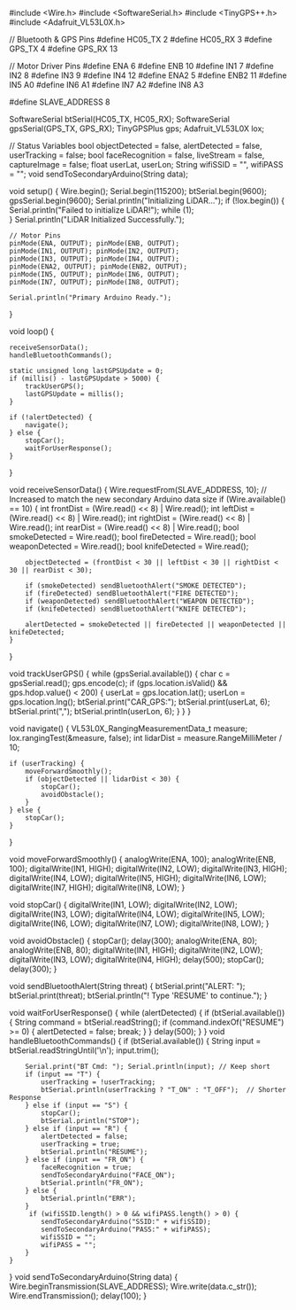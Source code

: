 #include <Wire.h>
#include <SoftwareSerial.h>
#include <TinyGPS++.h>
#include <Adafruit_VL53L0X.h>

// Bluetooth & GPS Pins
#define HC05_TX 2
#define HC05_RX 3
#define GPS_TX 4
#define GPS_RX 13

// Motor Driver Pins
#define ENA 6
#define ENB 10
#define IN1 7
#define IN2 8
#define IN3 9
#define IN4 12
#define ENA2 5
#define ENB2 11
#define IN5 A0
#define IN6 A1
#define IN7 A2
#define IN8 A3

#define SLAVE_ADDRESS 8

SoftwareSerial btSerial(HC05_TX, HC05_RX);
SoftwareSerial gpsSerial(GPS_TX, GPS_RX);
TinyGPSPlus gps;
Adafruit_VL53L0X lox;

// Status Variables
bool objectDetected = false, alertDetected = false, userTracking = false;
bool faceRecognition = false, liveStream = false, captureImage = false;
float userLat, userLon;
String wifiSSID = "", wifiPASS = "";
void sendToSecondaryArduino(String data);

void setup() {
    Wire.begin();
    Serial.begin(115200);
    btSerial.begin(9600);
    gpsSerial.begin(9600);
    Serial.println("Initializing LiDAR...");
    if (!lox.begin()) {
        Serial.println("Failed to initialize LiDAR!");
        while (1);   
    }
    Serial.println("LiDAR Initialized Successfully.");


    // Motor Pins
    pinMode(ENA, OUTPUT); pinMode(ENB, OUTPUT);
    pinMode(IN1, OUTPUT); pinMode(IN2, OUTPUT);
    pinMode(IN3, OUTPUT); pinMode(IN4, OUTPUT);
    pinMode(ENA2, OUTPUT); pinMode(ENB2, OUTPUT);
    pinMode(IN5, OUTPUT); pinMode(IN6, OUTPUT);
    pinMode(IN7, OUTPUT); pinMode(IN8, OUTPUT);

    Serial.println("Primary Arduino Ready.");
}

void loop() {

    receiveSensorData();
    handleBluetoothCommands();

    static unsigned long lastGPSUpdate = 0;
    if (millis() - lastGPSUpdate > 5000) {
        trackUserGPS();
        lastGPSUpdate = millis();
    }

    if (!alertDetected) {
        navigate();
    } else {
        stopCar();
        waitForUserResponse();
    }
}

void receiveSensorData() {
    Wire.requestFrom(SLAVE_ADDRESS, 10); // Increased to match the new secondary Arduino data size
    if (Wire.available() == 10) {
        int frontDist = (Wire.read() << 8) | Wire.read();
        int leftDist = (Wire.read() << 8) | Wire.read();
        int rightDist = (Wire.read() << 8) | Wire.read();
        int rearDist = (Wire.read() << 8) | Wire.read();
        bool smokeDetected = Wire.read();
        bool fireDetected = Wire.read();
        bool weaponDetected = Wire.read();
        bool knifeDetected = Wire.read();

        objectDetected = (frontDist < 30 || leftDist < 30 || rightDist < 30 || rearDist < 30);

        if (smokeDetected) sendBluetoothAlert("SMOKE DETECTED");
        if (fireDetected) sendBluetoothAlert("FIRE DETECTED");
        if (weaponDetected) sendBluetoothAlert("WEAPON DETECTED");
        if (knifeDetected) sendBluetoothAlert("KNIFE DETECTED");

        alertDetected = smokeDetected || fireDetected || weaponDetected || knifeDetected;
    }
}


void trackUserGPS() {
    while (gpsSerial.available()) {
        char c = gpsSerial.read();
        gps.encode(c);
        if (gps.location.isValid() && gps.hdop.value() < 200) {
            userLat = gps.location.lat();
            userLon = gps.location.lng();
            btSerial.print("CAR_GPS:");
            btSerial.print(userLat, 6);
            btSerial.print(",");
            btSerial.println(userLon, 6);
        }
    }
}

void navigate() {
    VL53L0X_RangingMeasurementData_t measure;
    lox.rangingTest(&measure, false);
    int lidarDist = measure.RangeMilliMeter / 10;

    if (userTracking) {
        moveForwardSmoothly();
        if (objectDetected || lidarDist < 30) {
            stopCar();
            avoidObstacle();
        }
    } else {
        stopCar();
    }
}

void moveForwardSmoothly() {
    analogWrite(ENA, 100);
    analogWrite(ENB, 100);
    digitalWrite(IN1, HIGH);
    digitalWrite(IN2, LOW);
    digitalWrite(IN3, HIGH);
    digitalWrite(IN4, LOW);
    digitalWrite(IN5, HIGH);
    digitalWrite(IN6, LOW);
    digitalWrite(IN7, HIGH);
    digitalWrite(IN8, LOW);
}

void stopCar() {
    digitalWrite(IN1, LOW);
    digitalWrite(IN2, LOW);
    digitalWrite(IN3, LOW);
    digitalWrite(IN4, LOW);
    digitalWrite(IN5, LOW);
    digitalWrite(IN6, LOW);
    digitalWrite(IN7, LOW);
    digitalWrite(IN8, LOW);
}

void avoidObstacle() {
    stopCar();
    delay(300);
    analogWrite(ENA, 80);
    analogWrite(ENB, 80);
    digitalWrite(IN1, HIGH);
    digitalWrite(IN2, LOW);
    digitalWrite(IN3, LOW);
    digitalWrite(IN4, HIGH);
    delay(500);
    stopCar();
    delay(300);
}

void sendBluetoothAlert(String threat) {
    btSerial.print("ALERT: ");
    btSerial.print(threat);
    btSerial.println("! Type 'RESUME' to continue.");
}

void waitForUserResponse() {
    while (alertDetected) {
        if (btSerial.available()) {
            String command = btSerial.readString();
            if (command.indexOf("RESUME") >= 0) {
                alertDetected = false;
                break;
            }
        }
        delay(500);
    }
}
void handleBluetoothCommands() {
    if (btSerial.available()) {
        String input = btSerial.readStringUntil('\n');
        input.trim();

        Serial.print("BT Cmd: "); Serial.println(input); // Keep short
        if (input == "T") {
            userTracking = !userTracking;
            btSerial.println(userTracking ? "T_ON" : "T_OFF");  // Shorter Response
        } else if (input == "S") {
            stopCar();
            btSerial.println("STOP");  
        } else if (input == "R") {
            alertDetected = false;
            userTracking = true;
            btSerial.println("RESUME");
        } else if (input == "FR_ON") {
            faceRecognition = true;
            sendToSecondaryArduino("FACE_ON");
            btSerial.println("FR_ON");
        } else {
            btSerial.println("ERR");
        }
         if (wifiSSID.length() > 0 && wifiPASS.length() > 0) {
            sendToSecondaryArduino("SSID:" + wifiSSID);
            sendToSecondaryArduino("PASS:" + wifiPASS);
            wifiSSID = "";
            wifiPASS = "";
        }
    }
}
void sendToSecondaryArduino(String data) {
    Wire.beginTransmission(SLAVE_ADDRESS);
    Wire.write(data.c_str());
    Wire.endTransmission();
    delay(100);
}
